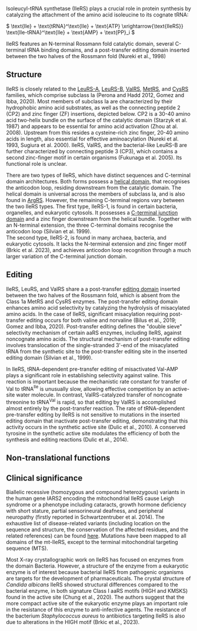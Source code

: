 

Isoleucyl-tRNA synthetase (IleRS) plays a crucial role in protein synthesis by catalyzing the attachment of the amino acid isoleucine to its cognate tRNA:

$ \text{Ile} + \text{tRNA}^\text{Ile} + \text{ATP} \xrightarrow{\text{IleRS}} \text{Ile-tRNA}^\text{Ile} + \text{AMP} + \text{PP}_i  $

IleRS features an N-terminal Rossmann fold catalytic domain, several C-terminal tRNA binding domains, and a post-transfer editing domain inserted between 
the two halves of the Rossmann fold (Nureki et al., 1998)

## Structure

IleRS is closely related to the [LeuRS-A](/class1/leu2), [LeuRS-B](/class1/leu1), [ValRS](/class1/val), [MetRS](/class1/met), and [CysRS](/class1/cys) families, which comprise 
subclass Ia (Perona and Hadd 2012, Gomez and Ibba, 2020).
Most members of subclass Ia are characterized by their hydrophobic amino acid substrates, as well as the connecting peptide 2 (CP2) and zinc finger (ZF) insertions, depicted below. 
CP2 is a 30-40 amino acid two-helix bundle on the surface of the catalytic domain (Starzyk et al. 1987) and appears to be essential for amino acid activation (Zhou at al. 2008). 
Upstream from this resides a cysteine-rich zinc finger, 20-40 amino acids in length, also essential for effective aminoacylation (Nureki et al. 1993, Sugiura et al. 2000). 
IleRS, ValRS, and the bacterial-like LeuRS-B are further characterized by connecting peptide 3 (CP3), which contains a second zinc-finger motif in certain organisms (Fukunaga et al. 2005).
Its functional role is unclear. 


There are two types of IleRS, which have distinct sequences and C-terminal domain architectures. 
Both forms possess a  [helical domain](/superfamily/class1/Anticodon_binding_domain_CRIMVL), that recognises the anticodon loop, residing downstream from the catalytic domain.
The helical domain is universal across the members of subclass Ia, and is also found in [ArgRS](/class1/arg).
However, the remaining C-terminal regions vary between the two IleRS types.
The first type, IleRS-1, is found in certain bacteria, organelles, and eukaryotic cytosols.
It possesses a [C-terminal junction domain](/superfamily/class1/C-terminal_junction_domain) and a zinc finger downstream from the helical bundle.
Together with an N-terminal extension, the three C-terminal domains recognise the anticodon loop (Silvian et al. 1999).  
The second type, IleRS-2, is found in many archaea, bacteria, and eukaryotic cytosols. 
It lacks the N-terminal extension and zinc finger motif (Brkic et al. 2023), and achieves anticodon loop recognition through a much larger variation of the C-terminal junction domain.



## Editing

IleRS, LeuRS, and ValRS share a a post-transfer [editing domain](/superfamily/class1/Editing_domain_1a) inserted between the two halves of the Rossmann fold, which is absent from the Class 1a MetRS and CysRS enzymes. 
The post-transfer editing domain enhances amino acid selectivity by catalyzing the hydrolysis of misacylated amino acids. 
In the case of IleRS, significant misacylation requiring post-transfer editing occurs for both valine and norvaline (Bilus et al., 2019; Gomez and Ibba, 2020). 
Post-transfer editing defines the "double sieve" selectivity mechanism of certain aaRS enzymes, including IleRS, against noncognate amino acids.
 The structural mechanism of post-transfer editing involves translocation of the single-stranded 3'-end of the misacylated tRNA from 
 the synthetic site to the post-transfer editing site in the inserted editing domain (Silvian et al., 1999).

In IleRS, tRNA-dependent pre-transfer editing of misactivated Val-AMP plays a significant role in establishing selectivity against valine. 
This reaction is important because the mechanistic rate constant for transfer of Val to tRNA$^\text{Ile}$ is unusually slow, allowing effective competition by an active-site water molecule. 
In contrast, ValRS-catalyzed transfer of noncognate threonine to tRNA$^\text{Val}$ is rapid, so that editing by ValRS is accomplished almost entirely by the post-transfer reaction. 
The rate of tRNA-dependent pre-transfer editing by IleRS is not sensitive to mutations in the inserted editing domain that inactivate post-transfer editing, 
demonstrating that this activity occurs in the synthetic active site (Dulic et al., 2010). 
A conserved tyrosine in the synthetic active site modulates the efficiency of both the synthesis and editing reactions (Dulic et al., 2014). 


## Non-translational functions


## Clinical significance



Biallelic recessive (homozygous and compound heterozygous) variants in the human gene IARS2 encoding the mitochondrial IleRS cause Leigh syndrome or a phenotype including cataracts, growth hormone deficiency with short stature, partial sensorineural deafness, and peripheral neuropathy (firstly reported in Schwartzentruber et al. 2014). The exhaustive list of disease-related variants (including location on the sequence and structure, the conservation of the affected residues, and the related references) can be found [here](http://misynpat.org/misynpat/PageMaker.rvt?name=IARS2). Mutations have been mapped to all domains of the mt-IleRS, except to the terminal mitochondrial targeting sequence (MTS).



Most X-ray crystallographic work on IleRS has focused on enzymes from the domain Bacteria. 
However, a structure of the enzyme from a eukaryotic enzyme is of interest because bacterial IleRS from pathogenic organisms are targets for the development of pharmaceuticals. 
The crystal structure of *Candida albicans* IleRS showed structural differences compared to the bacterial enzyme, in both signature Class I aaRS motifs (HIGH and KMSKS) found in the active site (Chung et al., 2020).
The authors suggest that the more compact active site of the eukaryotic enzyme plays an important role in the resistance of this enzyme to anti-infective agents. 
The resistance of the bacterium *Staphylococcus aureus* to antibiotics targeting IleRS is also due to alterations in the HIGH motif (Brkic et al., 2023). 

